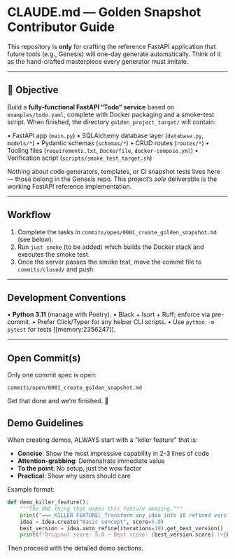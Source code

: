 # CLAUDE.md — Golden Snapshot Contributor Guide

This repository is **only** for crafting the reference FastAPI application that future tools (e.g., Genesis) will one-day generate automatically.  Think of it as the hand-crafted masterpiece every generator must imitate.

---
## 🎯 Objective
Build a **fully-functional FastAPI “Todo” service** based on `examples/todo.yaml`, complete with Docker packaging and a smoke-test script.  When finished, the directory `golden_project_target/` will contain:

• FastAPI app (`main.py`)
• SQLAlchemy database layer (`database.py`, `models/*`)
• Pydantic schemas (`schemas/*`)
• CRUD routes (`routes/*`)
• Tooling files (`requirements.txt`, `Dockerfile`, `docker-compose.yml`)
• Verification script (`scripts/smoke_test_target.sh`)

Nothing about code generators, templates, or CI snapshot tests lives here — those belong in the Genesis repo.  This project’s *sole* deliverable is the working FastAPI reference implementation.

---
## Workflow
1. Complete the tasks in `commits/open/0001_create_golden_snapshot.md` (see below).
2. Run `just smoke` (to be added) which builds the Docker stack and executes the smoke test.
3. Once the server passes the smoke test, move the commit file to `commits/closed/` and push.

---
## Development Conventions
• **Python 3.11** (manage with Poetry).
• Black + Isort + Ruff; enforce via pre-commit.
• Prefer Click/Typer for any helper CLI scripts.
• Use `python -m pytest` for tests [[memory:2356247]].

---
## Open Commit(s)
Only one commit spec is open:

```
commits/open/0001_create_golden_snapshot.md
```

Get that done and we’re finished. 🎉


## Demo Guidelines

When creating demos, ALWAYS start with a "killer feature" that is:
- **Concise**: Show the most impressive capability in 2-3 lines of code
- **Attention-grabbing**: Demonstrate immediate value
- **To the point**: No setup, just the wow factor
- **Practical**: Show why users should care

Example format:
```python
def demo_killer_feature():
    """The ONE thing that makes this feature amazing."""
    print("=== KILLER FEATURE: Transform any idea into 10 refined versions in seconds ===")
    idea = Idea.create("Basic concept", score=5.0)
    best_version = idea.auto_refine(iterations=10).get_best_version()
    print(f"Original score: 5.0 → Best score: {best_version.score} (+{best_version.score - 5.0} improvement!)")
```

Then proceed with the detailed demo sections.